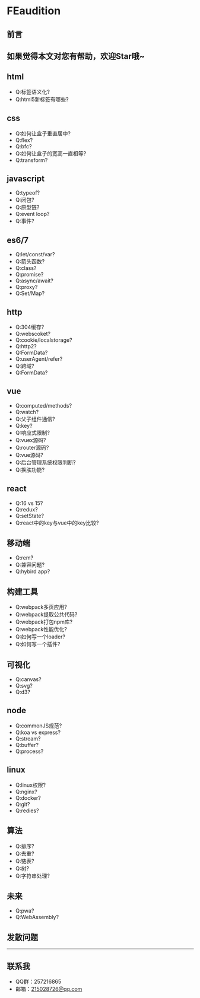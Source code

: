 # FEaudition
## 前言
如果觉得本文对您有帮助，欢迎Star哦~
---
## html
+ Q:标签语义化?
+ Q:html5新标签有哪些?
## css
+ Q:如何让盒子垂直居中?
+ Q:flex?
+ Q:bfc?
+ Q:如何让盒子的宽高一直相等?
+ Q:transform?
## javascript
+ Q:typeof?
+ Q:闭包?
+ Q:原型链?
+ Q:event loop?
+ Q:事件?
## es6/7
+ Q:let/const/var?
+ Q:箭头函数?
+ Q:class?
+ Q:promise?
+ Q:async/await?
+ Q:proxy?
+ Q:Set/Map?
## http
+ Q:304缓存?
+ Q:webscoket?
+ Q:cookie/localstorage?
+ Q:http2?
+ Q:FormData?
+ Q:userAgent/refer?
+ Q:跨域?
+ Q:FormData?
## vue
+ Q:computed/methods?
+ Q:watch?
+ Q:父子组件通信?
+ Q:key?
+ Q:响应式限制?
+ Q:vuex源码?
+ Q:router源码?
+ Q:vue源码?
+ Q:后台管理系统权限判断?
+ Q:换肤功能?
## react
+ Q:16 vs 15?
+ Q:redux?
+ Q:setState?
+ Q:react中的key与vue中的key比较?
## 移动端
+ Q:rem?
+ Q:兼容问题?
+ Q:hybird app?
## 构建工具
+ Q:webpack多页应用?
+ Q:webpack提取公共代码?
+ Q:webpack打包npm库?
+ Q:webpack性能优化?
+ Q:如何写一个loader?
+ Q:如何写一个插件?
## 可视化
+ Q:canvas?
+ Q:svg?
+ Q:d3?
## node
+ Q:commonJS规范?
+ Q:koa vs express?
+ Q:stream?
+ Q:buffer?
+ Q:process?
## linux
+ Q:linux权限?
+ Q:nginx?
+ Q:docker?
+ Q:git?
+ Q:redies?
## 算法
+ Q:排序?
+ Q:去重?
+ Q:链表?
+ Q:树?
+ Q:字符串处理?
## 未来
+ Q:pwa?
+ Q:WebAssembly?
## 发散问题
---
## 联系我
+ QQ群：257216865
+ 邮箱：215028726@qq.com
